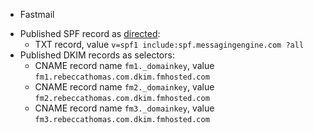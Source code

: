 * Fastmail

- Published SPF record as [directed](https://www.fastmail.help/hc/en-us/articles/360060591153#dkim):
   - TXT record, value `v=spf1 include:spf.messagingengine.com ?all`
- Published DKIM records as selectors:
   - CNAME record name `fm1._domainkey`, value `fm1.rebeccathomas.com.dkim.fmhosted.com`
   - CNAME record name `fm2._domainkey`, value `fm2.rebeccathomas.com.dkim.fmhosted.com`
   - CNAME record name `fm3._domainkey`, value `fm3.rebeccathomas.com.dkim.fmhosted.com`
